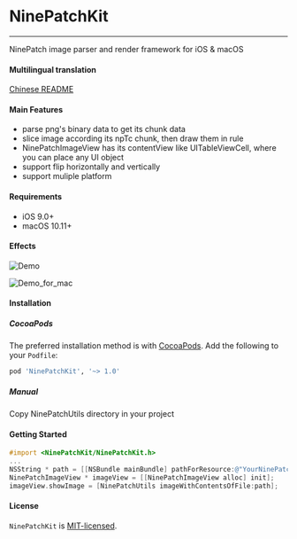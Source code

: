 # NinePatchKit

----------------

NinePatch image parser and render framework for iOS & macOS

#### Multilingual translation

[Chinese README](README.zh.md)

#### Main Features

* parse png's binary data to get its chunk data
* slice image according its npTc chunk, then draw them in rule
* NinePatchImageView has its contentView like UITableViewCell, where you can place any UI object
* support flip horizontally and vertically
* support muliple platform

#### Requirements

* iOS 9.0+
* macOS 10.11+

#### Effects

![Demo](./Demo.gif)

![Demo_for_mac](./Demo_for_mac.gif)

#### Installation

##### CocoaPods

The preferred installation method is with [CocoaPods](https://cocoapods.org). Add the following to your `Podfile`:

```ruby
pod 'NinePatchKit', '~> 1.0'
```

##### Manual

Copy NinePatchUtils directory in your project


#### Getting Started

```objective-c
#import <NinePatchKit/NinePatchKit.h>
...
NSString * path = [[NSBundle mainBundle] pathForResource:@"YourNinePatchImageName" ofType:@"png"];
NinePatchImageView * imageView = [[NinePatchImageView alloc] init];
imageView.showImage = [NinePatchUtils imageWithContentsOfFile:path];
```

#### License

`NinePatchKit` is [MIT-licensed](https://github.com/zxinsunshine/NinePatchKit/blob/master/LICENSE).

